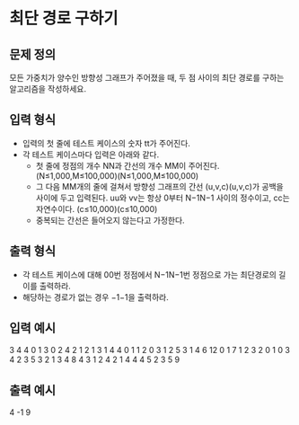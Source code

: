 # 최단 경로 구하기

## 문제 정의

모든 가중치가 양수인 방향성 그래프가 주어졌을 때, 두 점 사이의 최단 경로를 구하는 알고리즘을 작성하세요.

## 입력 형식

- 입력의 첫 줄에 테스트 케이스의 숫자 tt가 주어진다.
- 각 테스트 케이스마다 입력은 아래와 같다.
  - 첫 줄에 정점의 개수 NN과 간선의 개수 MM이 주어진다. (N≤1,000,M≤100,000)(N≤1,000,M≤100,000)
  - 그 다음 MM개의 줄에 걸쳐서 방향성 그래프의 간선 (u,v,c)(u,v,c)가 공백을 사이에 두고 입력된다. uu와 vv는 항상 0부터 N−1N−1 사이의 정수이고, cc는 자연수이다. (c≤10,000)(c≤10,000)
  - 중복되는 간선은 들어오지 않는다고 가정한다.

## 출력 형식

- 각 테스트 케이스에 대해 00번 정점에서 N−1N−1번 정점으로 가는 최단경로의 길이를 출력하라.
- 해당하는 경로가 없는 경우 −1−1을 출력하라.

## 입력 예시

3
4 4
0 1 3
0 2 4
2 1 2
1 3 1
4 4
0 1 1
2 0 3
1 2 5
3 1 4
6 12
0 1 7
1 2 3
2 0 1
0 3 4
2 3 5
3 2 1
3 4 8
4 3 1
2 4 2
1 4 4
4 5 2
3 5 9

## 출력 예시

4
-1
9